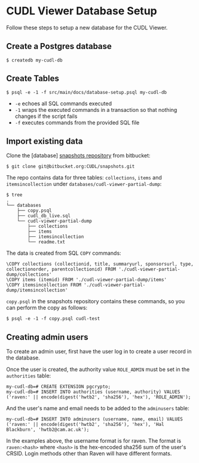 # CUDL Viewer Database Setup

Follow these steps to setup a new database for the CUDL Viewer.

## Create a Postgres database

```ShellSession
$ createdb my-cudl-db
```

## Create Tables

```ShellSession
$ psql -e -1 -f src/main/docs/database-setup.psql my-cudl-db
```

* `-e` echoes all SQL commands executed
* `-1` wraps the executed commands in a transaction so that nothing changes
  if the script fails
* `-f` executes commands from the provided SQL file


## Import existing data

Clone the [database] [snapshots repository](https://bitbucket.org/CUDL/snapshots)
from bitbucket:

```ShellSession
$ git clone git@bitbucket.org:CUDL/snapshots.git
```

The repo contains data for three tables: `collections`, `items` and
`itemsincollection` under `databases/cudl-viewer-partial-dump`:

```ShellSession
$ tree
.
└── databases
    ├── copy.psql
    ├── cudl_db_live.sql
    └── cudl-viewer-partial-dump
        ├── collections
        ├── items
        ├── itemsincollection
        └── readme.txt
```

The data is created from SQL `COPY` commands:

```PLpgSQL
\COPY collections (collectionid, title, summaryurl, sponsorsurl, type, collectionorder, parentcollectionid) FROM './cudl-viewer-partial-dump/collections'
\COPY items (itemid) FROM './cudl-viewer-partial-dump/items'
\COPY itemsincollection FROM './cudl-viewer-partial-dump/itemsincollection'
```

`copy.psql` in the snapshots repository contains these commands, so you can
perform the copy as follows: 
```ShellSession
$ psql -e -1 -f copy.psql cudl-test
```


## Creating admin users

To create an admin user, first have the user log in to create a user record
in the database.

Once the user is created, the authority value `ROLE_ADMIN` must be set in the
`authorities` table:

```PLpgSQL
my-cudl-db=# CREATE EXTENSION pgcrypto;
my-cudl-db=# INSERT INTO authorities (username, authority) VALUES ('raven:' || encode(digest('hwtb2', 'sha256'), 'hex'), 'ROLE_ADMIN');
```

And the user's name and email needs to be added to the `adminusers` table:

```PLpgSQL
my-cudl-db=# INSERT INTO adminusers (username, name, email) VALUES ('raven:' || encode(digest('hwtb2', 'sha256'), 'hex'), 'Hal Blackburn', 'hwtb2@cam.ac.uk');
```

In the examples above, the username format is for raven. The format is
`raven:<hash>` where `<hash>` is the hex-encoded sha256 sum of the user's CRSID.
Login methods other than Raven will have different formats.
